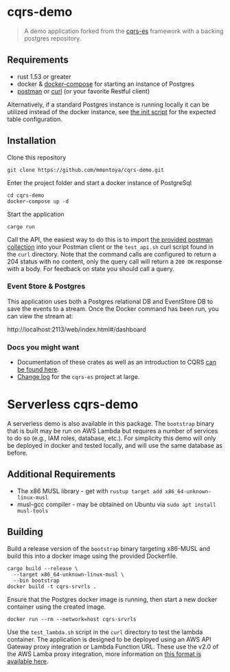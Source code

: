 # cqrs-demo

> A demo application forked from the [cqrs-es](https://github.com/serverlesstechnology/cqrs) framework
> with a backing postgres repository.

## Requirements

- rust 1.53 or greater
- docker & [docker-compose](https://docs.docker.com/compose/) for starting an instance of Postgres
- [postman](https://www.postman.com/) or [curl](curl/test_api.sh) (or your favorite Restful client)

Alternatively, if a standard Postgres instance is running locally it can be utilized instead of the docker instance,
see [the init script](db/init.sql) for the expected table configuration.

## Installation

Clone this repository

    git clone https://github.com/mmontoya/cqrs-demo.git

Enter the project folder and start a docker instance of PostgreSql

    cd cqrs-demo
    docker-compose up -d

Start the application

    cargo run

Call the API, the easiest way to do this is to import
[the provided postman collection](cqrs-demo.postman_collection.json)
into your Postman client or the `test_api.sh` curl script found in the `curl` directory.
Note that the command calls are configured to return a 204 status with no content,
only the query call will return a `200 OK` response with a body.
For feedback on state you should call a query.

### Event Store & Postgres

This application uses both a Postgres relational DB and EventStore DB to save the events to a stream. Once the Docker command has been run, you can view the stream at:

http://localhost:2113/web/index.html#/dashboard

### Docs you might want

- Documentation of these crates as well as an introduction to CQRS [can be found here](https://doc.rust-cqrs.org/).
- [Change log](https://github.com/serverlesstechnology/cqrs/blob/master/docs/versions/change_log.md) for the `cqrs-es` project at large.

# Serverless cqrs-demo

A serverless demo is also available in this package.
The `bootstrap` binary that is built may be run on AWS Lambda but requires a number of services to do so (e.g., IAM roles, database, etc.).
For simplicity this demo will only be deployed in docker and tested locally, and will use the same database as before.

## Additional Requirements

- The x86 MUSL library - get with `rustup target add x86_64-unknown-linux-musl`
- musl-gcc compiler - may be obtained on Ubuntu via `sudo apt install musl-tools`

## Building

Build a release version of the `bootstrap` binary targeting x86-MUSL and build this into a docker image using the provided Dockerfile.

```shell
cargo build --release \
  --target x86_64-unknown-linux-musl \
  --bin bootstrap
docker build -t cqrs-srvrls .
```

Ensure that the Postgres docker image is running, then start a new docker container using the created image.

```shell
docker run --rm --network=host cqrs-srvrls
```

Use the `test_lambda.sh` script in the `curl` directory to test the lambda container.
The application is designed to be deployed using an AWS API Gateway proxy integration or Lambda Function URL.
These use the v2.0 of the AWS Lamba proxy integration, more information on
[this format is available here](https://docs.aws.amazon.com/apigateway/latest/developerguide/http-api-develop-integrations-lambda.html#http-api-develop-integrations-lambda.proxy-format).
